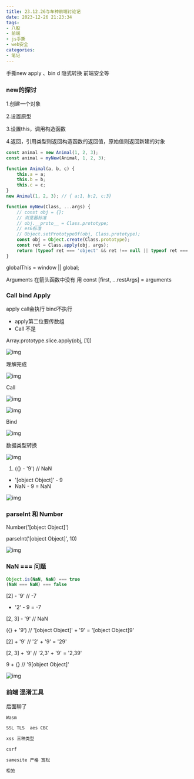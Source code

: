 ```yaml
---
title: 23.12.26与车神前端讨论记
date: 2023-12-26 21:23:34
tags:
- 八股
- 前端
- js手撕
- web安全
categories: 
- 笔记
---
```


手撕new apply 、bin d 隐式转换 前端安全等

<!-- more -->

### new的探讨

1.创建一个对象

2.设置原型

3.设置this，调用构造函数

4.返回，引用类型则返回构造函数的返回值，原始值则返回新建的对象

```JavaScript
const animal = new Animal(1, 2, 3);
const animal = myNew(Animal, 1, 2, 3);

function Animal(a, b, c) {
    this.a = a;
    this.b = b;
    this.c = c;
}
new Animal(1, 2, 3); // { a:1, b:2, c:3}

function myNew(Class, ...args) {
    // const obj = {};
    // 浏览器标准
    // obj.__proto__ = Class.prototype;
    // es6标准
    // Object.setPrototypeOf(obj, Class.prototype);
    const obj = Object.create(Class.prototype);
    const ret = Class.apply(obj, args);
    return (typeof ret === 'object' && ret !== null || typeof ret === 'function') ? ret : obj;
}
```

globalThis = window || global;

Arguments 在箭头函数中没有 用 const [first, ...restArgs] = arguments

### Call bind Apply

apply call会执行 bind不执行

- apply第二位要传数组
- Call 不是

Array.prototype.slice.apply(obj, [1])

![img](https://szshgv1kbo.feishu.cn/space/api/box/stream/download/asynccode/?code=ODVhMjA0Y2E4MTQwMTEzNjU2MjVjN2M0NDk4NDdjYmFfMGp4SUJCRlNJQmQ0U2pQb1paR2tjbEFQd2VRM09BVUxfVG9rZW46RlJ1a2JDbjVXb3BmV1B4cU8zV2NycGhRbmpkXzE3MDQyMDgwMzc6MTcwNDIxMTYzN19WNA)

理解完成

![img](https://szshgv1kbo.feishu.cn/space/api/box/stream/download/asynccode/?code=YzdlZjk3NTk5YjFhMjIzOGUwZDVlODFlNDkxYTU4N2RfUU1tR3RrUHZsMDZUd09VbHROeGZ3aUpkN0JsVFRTNklfVG9rZW46THJqdmJYZndMb0hSZ3N4blpmSWNIUEFubmlnXzE3MDQyMDgwMzc6MTcwNDIxMTYzN19WNA)

Call

![img](https://szshgv1kbo.feishu.cn/space/api/box/stream/download/asynccode/?code=YjhlNWVmMzgzOTA0YWRiNzk2MTk5MGE5NWRlMDAxOTdfSWFhd0tzNWVXWWdqTmpHQlRaRTJ3MDdiSDBtSHpidE9fVG9rZW46V0ZQMGJOa0xHb1FzZ2l4QkRINmNHb3A4bm1jXzE3MDQyMDgwMzc6MTcwNDIxMTYzN19WNA)

![img](https://szshgv1kbo.feishu.cn/space/api/box/stream/download/asynccode/?code=YmY1MTdjMGNiM2M1YjI1Y2YyNDZmYzNmMDA5ZjQwYzRfN0FSUERIT1pYTlpMQUcxa01aYjJNM0ZQalVMQkRRRXNfVG9rZW46WkFydmI5dlRjb0J0U3h4VkE0VWNVWllObm1oXzE3MDQyMDgwMzc6MTcwNDIxMTYzN19WNA)

Bind

![img](https://szshgv1kbo.feishu.cn/space/api/box/stream/download/asynccode/?code=MjUwOGNiMGY1NDMzOTVhNzg5N2YzM2U2NjNhNTM4NDZfV3B5Y0lsWVZ6S1RPcmpkMG1kZVYzREFUeXREQ1NpUUlfVG9rZW46VEZGdGJENFJxbzhXTG94Zmt3cmNmWFUxbm1XXzE3MDQyMDgwMzc6MTcwNDIxMTYzN19WNA)

数据类型转换

![img](https://szshgv1kbo.feishu.cn/space/api/box/stream/download/asynccode/?code=N2MzMTZiN2VlOTlhMWI4NjkzNTU3MmIxMmIyNmFhZWZfc0dQVlpjekFrNzAzNzVVUWV6UGpLNTgyOEl2MFpOTlhfVG9rZW46Q25Vb2J4bVVCbzBJVXV4Zm1wSWNKS2RkbnNnXzE3MDQyMDgwMzc6MTcwNDIxMTYzN19WNA)

1. ({} - '9') // NaN  

- '[object Object]' - 9 
- NaN - 9 = NaN

![img](https://szshgv1kbo.feishu.cn/space/api/box/stream/download/asynccode/?code=MGEyYzA0ZmVhMWUzMmY4ZTUyYzViYTY1YTU5YTRhZGNfMWdRTFUya1U4UUd5MTJnRkZUclFhUkV6dUp2cXhxeUZfVG9rZW46SzBBS2JrQWpBb3Jibzh4WUQ5T2N3VHM4bmpnXzE3MDQyMDgwMzc6MTcwNDIxMTYzN19WNA)

### parseInt 和 Number

Number('[object Object]')

parseInt('[object Object]', 10)

![img](https://szshgv1kbo.feishu.cn/space/api/box/stream/download/asynccode/?code=ZGZjYjhlZTFhYTY5MGFhZDMxNTQyMTAzMDMzOGQyODFfM0lXV3NuNWxlcDV4MnBrU1M3MVJxb2pnNHNQdm0yM3BfVG9rZW46SXpNRmIyMzB4bzJoRVZ4WHV3Z2NSeXVDbmhjXzE3MDQyMDgwMzc6MTcwNDIxMTYzN19WNA)

### NaN === 问题

```JavaScript
Object.is(NaN, NaN) === true
(NaN === NaN) === false
```

[2] - '9' // -7

- '2' - 9 = -7

[2, 3] - '9'   // NaN

({} + '9') // '[object Object]' + '9' = '[object Object]9'

[2] + '9' // '2' + '9' = '29'

[2, 3] + '9' // '2,3' + '9' = '2,39'

9 + {}  // '9[object Object]'

![img](https://szshgv1kbo.feishu.cn/space/api/box/stream/download/asynccode/?code=ZjE3MDFlMTkyODRjOTIyNjQ2M2RmOTEwNzU4NzMwMTNfbmkwV0RYRjFtWjJIbFZjczJ0Z0FoblJmQ01MamxkWjBfVG9rZW46SlZuYWIyMXE5b3RsT2Z4UTQ2WWMxV0tVbnFlXzE3MDQyMDgwMzc6MTcwNDIxMTYzN19WNA)

### **前端 混淆工具**

后面聊了 

``` js
Wasm

SSL TLS  aes CBC

xss 三种类型

csrf

samesite 严格 宽松

松弛
```



